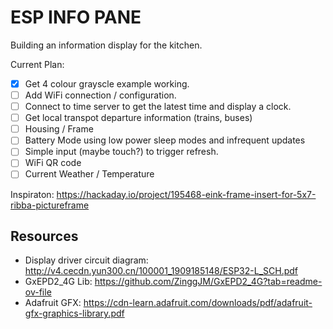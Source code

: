 # ESP INFO PANE

Building an information display for the kitchen.

Current Plan:

* [x] Get 4 colour grayscle example working.
* [ ] Add WiFi connection / configuration.
* [ ] Connect to time server to get the latest time and display a clock.
* [ ] Get local transpot departure information (trains, buses)
* [ ] Housing / Frame
* [ ] Battery Mode using low power sleep modes and infrequent updates
* [ ] Simple input (maybe touch?) to trigger refresh.
* [ ] WiFi QR code
* [ ] Current Weather / Temperature

Inspiraton: <https://hackaday.io/project/195468-eink-frame-insert-for-5x7-ribba-pictureframe>

## Resources

* Display driver circuit diagram: <http://v4.cecdn.yun300.cn/100001_1909185148/ESP32-L_SCH.pdf>
* GxEPD2_4G Lib: <https://github.com/ZinggJM/GxEPD2_4G?tab=readme-ov-file>
* Adafruit GFX: <https://cdn-learn.adafruit.com/downloads/pdf/adafruit-gfx-graphics-library.pdf>
